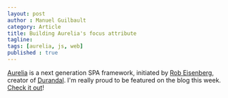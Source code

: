 ```yaml
---
layout: post
author : Manuel Guilbault
category: Article
title: Building Aurelia's focus attribute
tagline: 
tags: [aurelia, js, web]
published : true
--- 
```


[Aurelia](http://aurelia.io/) is a next generation SPA framework, initiated by [Rob Eisenberg](http://robeisenberg.com/), creator of 
[Durandal](http://durandaljs.com/). I'm really proud to be featured on the blog this week. 
[Check it out](http://blog.aurelia.io/2015/06/05/building-aurelias-focus-attribute/)!